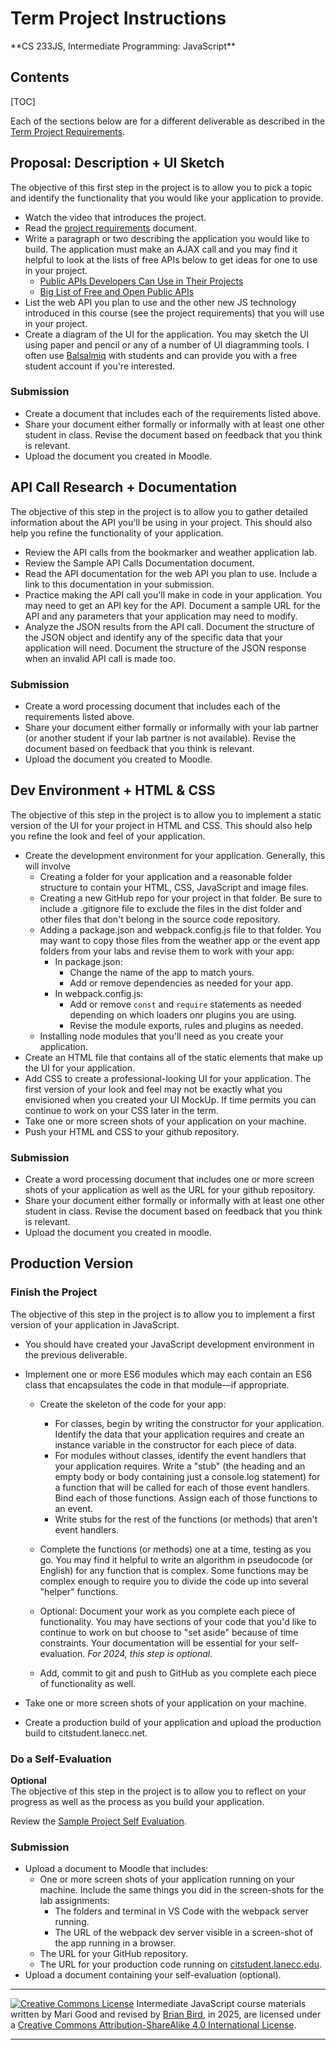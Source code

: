 <h1>Term Project Instructions</h1>
**CS 233JS, Intermediate Programming: JavaScript**

<h2>Contents</h2>

[TOC]

Each of the sections below are for a different deliverable as described in the [Term Project Requirements](CS233JS_ProjectRequirements.html).

## Proposal: Description + UI Sketch

The objective of this first step in the project is to allow you to pick a topic and identify the functionality that you would like your application to provide.

- Watch the video that introduces the project.
- Read the [project requirements](CS233JS_ProjectRequirements.html) document.
- Write a paragraph or two describing the application you would like to build.  The application must make an AJAX call and you may find it helpful to look at the lists of free APIs below to get ideas for one to use in your project.
  - [Public APIs Developers Can Use in Their Projects](https://www.freecodecamp.org/news/public-apis-for-developers/) 
  - [Big List of Free and Open Public APIs](https://mixedanalytics.com/blog/list-actually-free-open-no-auth-needed-apis/)
- List the web API you plan to use and the other new JS technology introduced in this course (see the project requirements) that you will use in your project.
- Create a diagram of the UI for the application. You may sketch the UI using paper and pencil or any of a number of UI diagramming tools. I often use [Balsalmiq](https://balsamiq.com/) with students and can provide you with a free student account if you're interested.

### Submission

- Create a document that includes each of the requirements listed above.
- Share your document either formally or informally with at least one other student in class. Revise the document based on feedback that you think is relevant.
- Upload the document you created in Moodle.

## API Call Research + Documentation

The objective of this step in the project is to allow you to gather detailed information about the API you'll be using in your project. This should also help you refine the functionality of your application.

- Review the API calls from the bookmarker and weather application lab.
- Review the Sample API Calls Documentation document.
- Read the API documentation for the web API you plan to use. Include a link to this documentation in your submission.
- Practice making the API call you'll make in code in your application. You may need to get an API key for the API. Document a sample URL for the API and any parameters that your application may need to modify.
- Analyze the JSON results from the API call. Document the structure of the JSON object and identify any of the specific data that your application will need. Document the structure of the JSON response when an invalid API call is made too.

### Submission

- Create a word processing document that includes each of the requirements listed above.
- Share your document either formally or informally with your lab partner (or another student if your lab partner is not available). Revise the document based on feedback that you think is relevant.
- Upload the document you created to Moodle.

## Dev Environment + HTML & CSS

The objective of this step in the  project is to allow you to implement a static version of the UI for your project in HTML and CSS. This should also help you refine the look and feel of your application.

- Create the development environment for your application. Generally, this will involve 
  - Creating a folder for your application and a reasonable folder structure to contain your HTML, CSS, JavaScript and image files.
  - Creating a new GitHub repo for your project in that folder. Be sure to include a .gitignore file to exclude the files in the dist folder and other files that don't belong in the source code repository.
  - Adding a package.json and webpack.config.js file to that folder. You may want to copy those files from the weather app or the event app folders from  your labs and revise them to work with your app:
    - In package.json:
      - Change the name of the app to match yours.
      - Add or remove dependencies as needed for your app.
    - In webpack.config.js:
      - Add or remove `const` and `require` statements as needed depending on which loaders onr plugins you are using.
      - Revise the module exports, rules and plugins as needed.
  - Installing node modules that you'll need as you create your application.
- Create an HTML file that contains all of the static elements that make up the UI for your application.
- Add CSS to create a professional-looking UI for your application. The  first version of your look and feel may not be exactly what you  envisioned when you created your UI MockUp. If time permits you can  continue to work on your CSS later in the term.
- Take one or more screen shots of your application on your machine.
- Push your HTML and CSS to your github repository.

### Submission

- Create a word processing document that includes one or more screen shots of  your application as well as the URL for your github repository.
- Share your document either formally or informally with at least one other  student in class. Revise the document based on feedback that you think  is relevant.
- Upload the document you created in moodle.

## Production Version

### Finish the Project

The objective of this step in the project is to allow you to implement a first version of your application in JavaScript. 

- You should have created your JavaScript development environment in the previous deliverable.
- Implement one or more ES6 modules which may each contain an ES6 class that encapsulates the code in that module&mdash;if appropriate.
  - Create the skeleton of the code for your app:
    - For classes, begin by writing the constructor for your application. Identify the data that your application requires and create an instance variable in the constructor for each piece of data. 
    - For modules without classes, identify the event handlers that your application requires. Write a "stub" (the heading and an empty  body or body containing just a console.log statement) for a function that will be called for each of those event handlers. Bind each of those functions. Assign each of those functions to an event.
    - Write stubs for the rest of the functions (or methods) that aren't event handlers. 
  
  - Complete the functions (or methods) one at a time, testing as you go. You may find it helpful to write an algorithm in pseudocode (or English) for any function that is complex. Some functions may be  complex enough to require you to divide the code up into several  "helper" functions.
  - Optional: Document your work as you complete each piece of functionality. You may have sections of your code that you'd like to continue to work on but choose to "set aside" because of time constraints. Your documentation will be essential for your self-evaluation.
    *For 2024, this step is optional.*
  - Add, commit to git and push to GitHub as you complete each piece of functionality as well.
  
- Take one or more screen shots of your application on your machine.
- Create a production build of your application and upload the production build to citstudent.lanecc.net.

### Do a Self-Evaluation

  **Optional**  
The objective of this step in the project is to allow you to reflect  on your progress as well as the process as you build your application. 

Review the [Sample Project Self Evaluation](SampleProjectSelf-Evaluation.html).

### Submission

- Upload a document to Moodle that includes:
  -  One or more screen shots of your application running on your machine.
     Include the same things you did in the screen-shots for the lab assignments:
     -  The folders and terminal in VS Code with the webpack server running.
     -  The URL of the webpack dev server visible in a screen-shot of the app running in a browser.
  -  The URL for your GitHub repository.
  -  The URL for your production code running on [citstudent.lanecc.edu](citstudent.lanecc.edu).
- Upload a document containing your self-evaluation (optional).



---

[![Creative Commons License](https://i.creativecommons.org/l/by-sa/4.0/88x31.png)](http://creativecommons.org/licenses/by-sa/4.0/) Intermediate JavaScript course materials written by Mari Good and revised by [Brian Bird](https://profbird.dev), in <time>2025</time>, are licensed under a [Creative Commons Attribution-ShareAlike 4.0 International License](http://creativecommons.org/licenses/by-sa/4.0/). 

---

